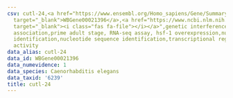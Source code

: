 ```yaml
---
csv: cutl-24,<a href="https://www.ensembl.org/Homo_sapiens/Gene/Summary?db=core;g=WBGene00021396"
  target="_blank">WBGene00021396</a>,<a href="https://www.ncbi.nlm.nih.gov/pubmed/30894454"
  target="_blank"><i class="fas fa-file"></i></a>",genetic interference,functional
  association,prime adult stage, RNA-seq assay, hsf-1 overexpression,nucleotide sequence
  identification,nucleotide sequence identification,transcriptional regulation,up-regulates
  activity
data_alias: cutl-24
data_id: WBGene00021396
data_numevidence: 1
data_species: Caenorhabditis elegans
data_taxid: '6239'
title: cutl-24
---
```

